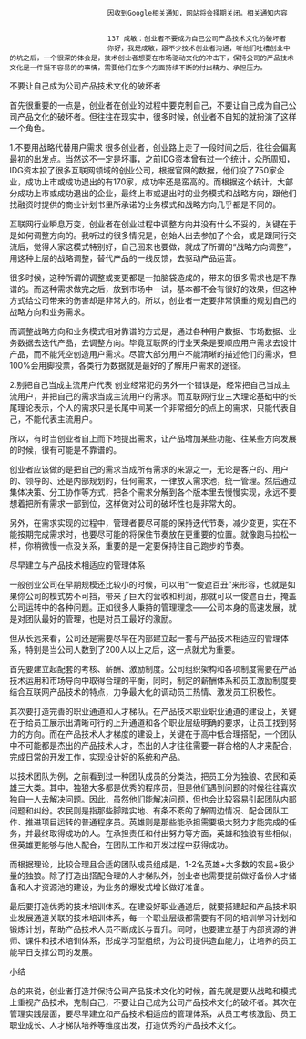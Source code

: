 
                            
                            因收到Google相关通知，网站将会择期关闭。相关通知内容
                            
                            
                            137 成敏：创业者不要成为自己公司产品技术文化的破坏者
                            你好，我是成敏，跟不少技术创业者沟通，听他们吐槽创业中的坑之后，一个很深的体会是，技术创业者想要在市场驱动文化的冲击下，保持公司的产品技术文化是一件挺不容易的的事情，需要他们在多个方面持续不断的付出精力、承担压力。

不要让自己成为公司产品技术文化的破坏者

首先很重要的一点是，创业者在创业的过程中要克制自己，不要让自己成为自己公司产品文化的破坏者。但往往在现实中，很多时候，创业者不自知的就扮演了这样一个角色。

1.不要用战略代替用户需求
很多创业者，创业路上走了一段时间之后，往往会偏离最初的出发点。当然这不一定是坏事，之前IDG资本曾有过一个统计，众所周知，IDG资本投了很多互联网领域的创业公司，根据官网的数据，他们投了750家企业，成功上市或成功退出的有170家，成功率还是蛮高的。而根据这个统计，大部分成功上市或成功退出的企业，最终上市或退出时的业务模式和战略方向，跟他们找融资时提供的商业计划书里所承诺的业务模式和战略方向几乎都是不同的。

互联网行业瞬息万变，创业者在创业过程中调整方向并没有什么不妥的，关键在于是如何调整方向的。我听过的很多情况是，创始人出去参加了个会，或是跟同行交流后，觉得人家这模式特别好，自己回来也要做，就成了所谓的“战略方向调整”，用这种上层的战略调整，替代产品的一线反馈，去驱动产品运营。

很多时候，这种所谓的调整或变更都是一拍脑袋造成的，带来的很多需求也是不靠谱的。而这种需求做完之后，放到市场中一试，基本都不会有很好的效果，但这种方式给公司带来的伤害却是非常大的。所以，创业者一定要非常慎重的规划自己的战略方向和业务需求。

而调整战略方向和业务模式相对靠谱的方式是，通过各种用户数据、市场数据、业务数据去迭代产品，去调整方向。毕竟互联网的行业天条是要顺应用户需求去设计产品，而不能凭空创造用户需求。尽管大部分用户不能清晰的描述他们的需求，但100%会用脚投票，各类行为数据就是最好的了解用户需求的途径。

2.别把自己当成主流用户代表
创业经常犯的另外一个错误是，经常把自己当成主流用户，并把自己的需求当成主流用户的需求。而互联网行业三大理论基础中的长尾理论表示，个人的需求只是长尾中间某一个非常细分的点上的需求，只能代表自己，不能代表主流用户。

所以，有时当创业者自上而下地提出需求，让产品增加某些功能、往某些方向发展的时候，很有可能是不靠谱的。

创业者应该做的是把自己的需求当成所有需求的来源之一，无论是客户的、用户的、领导的、还是内部规划的，任何需求，一律放入需求池，统一管理。然后通过集体决策、分工协作等方式，把各个需求分解到各个版本里去慢慢实现，永远不要想着把所有需求一部到位，这样做对公司的破坏性也是非常大的。

另外，在需求实现的过程中，管理者要尽可能的保持迭代节奏，减少变更，实在不能按期完成需求时，也要尽可能的将保住节奏放在更重要的位置。就像跑马拉松一样，你稍微慢一点没关系，重要的是一定要保持住自己跑步的节奏。

尽早建立与产品技术相适应的管理体系

一般创业公司在早期规模还比较小的时候，可以用“一俊遮百丑”来形容，也就是如果你公司的模式势不可挡，带来了巨大的营收和利润，那就可以一俊遮百丑，掩盖公司运转中的各种问题。正如很多人秉持的管理理念——公司本身的高速发展，就是对团队最好的管理，也是对员工最好的激励。

但从长远来看，公司还是需要尽早在内部建立起一套与产品技术相适应的管理体系，特别是当公司人数到了200人以上之后，这一点就尤为重要。

首先要建立起配套的考核、薪酬、激励制度。公司组织架构和各项制度需要在产品技术运用和市场导向中取得合理的平衡，同时，制定的薪酬体系和员工激励制度要结合互联网产品技术的特点，力争最大化的调动员工热情、激发员工积极性。

其次要打造完善的职业通道和人才梯队。在产品技术职业职业通道的建设上，关键在于给员工展示出清晰可行的上升通道和各个职业层级明确的要求，让员工找到努力的方向。而在产品技术人才梯度的建设上，关键在于高中低合理搭配，一个团队中不可能都是杰出的产品技术人才，杰出的人才往往需要一群合格的人才来配合，完成日常的开发工作，实现设计好的系统和产品。

以技术团队为例，之前看到过一种团队成员的分类法，把员工分为独狼、农民和英雄三大类。其中，独狼大多都是优秀的程序员，但是他们遇到问题的时候往往喜欢独自一人去解决问题。因此，虽然他们能解决问题，但也会比较容易引起团队内部问题和纠纷。农民则是指那些脚踏实地、有条不紊的了解周边情况、配合团队工作、推进项目运转的普通程序员。英雄则是那些能承担需要极大努力才能完成的任务，并最终取得成功的人。在承担责任和付出努力等方面，英雄和独狼有些相似，但英雄更能够与他人配合，在团队工作和开发过程中获得成功。

而根据理论，比较合理且合适的团队成员组成是，1-2名英雄+大多数的农民+极少量的独狼。除了打造出搭配合理的人才梯队外，创业者也需要提前做好备份人才储备和人才资源池的建设，为业务的爆发式增长做好准备。

最后要打造优秀的技术培训体系。在建设好职业通道后，就要搭建起和产品技术职业发展通道关联的技术培训体系，每一个职业层级都需要有不同的培训学习计划和锻炼计划，帮助产品技术人员不断成长与晋升。同时，也要建立基于内部资源的讲师、课件和技术培训体系，形成学习型组织，为公司提供造血能力，让培养的员工能早日支撑公司的发展。

小结

总的来说，创业者打造并保持公司产品技术文化的时候，首先就是要从战略和模式上重视产品技术，克制自己，不要让自己成为公司产品技术文化的破坏者。其次在管理实践层面，要尽早建立和产品技术相适应的管理体系，从员工考核激励、员工职业成长、人才梯队培养等维度出发，打造优秀的产品技术文化。

                        
                        
                            